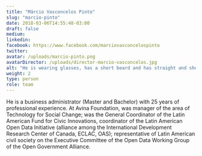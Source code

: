 ```yaml
---
title: "Márcio Vasconcelos Pinto"
slug: "marcio-pinto"
date: 2018-03-06T14:55:48-03:00
draft: false
medium:
linkedin:
facebook: https://www.facebook.com/marciovasconcelospinto
twitter:
avatar: /uploads/marcio-pinto.png
avatarDirector: /uploads/director-marcio-vasconcelos.jpg
alt: "He is wearing glasses, has a short beard and has straight and short hair"
weight: 2
type: person
role: team
---
```


He is a business administrator (Master and Bachelor) with 25 years of professional experience. At Avina Foundation, was manager of the area of Technology for Social Change; was the General Coordinator of the Latin American Fund for Civic Innovations, coordinator of the Latin American Open Data Initiative (alliance among the International Development Research Center of Canada, ECLAC, OAS); representative of Latin American civil society on the Executive Committee of the Open Data Working Group of the Open Government Alliance.
